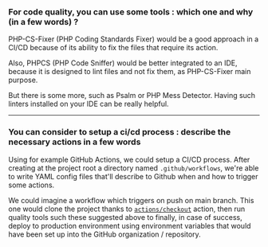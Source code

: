 ### For code quality, you can use some tools : which one and why (in a few words) ?

PHP-CS-Fixer (PHP Coding Standards Fixer) would be a good approach in a CI/CD because of its ability to fix the files
that require its action.

Also, PHPCS (PHP Code Sniffer) would be better integrated to an IDE, because it is designed to lint files and not fix them,
as PHP-CS-Fixer main purpose.

But there is some more, such as Psalm or PHP Mess Detector.
Having such linters installed on your IDE can be really helpful.


---


### You can consider to setup a ci/cd process : describe the necessary actions in a few words

Using for example GitHub Actions, we could setup a CI/CD process.
After creating at the project root a directory named `.github/workflows`, we're able to write YAML config files that'll 
describe to Github when and how to trigger some actions.

We could imagine a workflow which triggers on push on main branch.
This one would clone the project thanks to [`actions/checkout`](https://github.com/actions/checkout) action, then
run quality tools such these suggested above to finally, in case of success, deploy to production environment using
environment variables that would have been set up into the GitHub organization / repository.